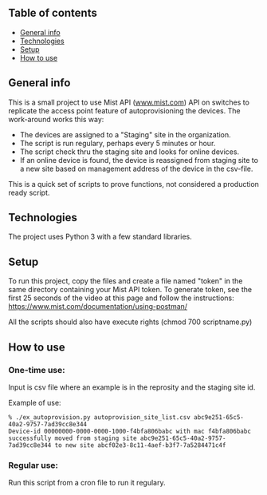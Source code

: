 ## Table of contents
* [General info](#general-info)
* [Technologies](#technologies)
* [Setup](#setup)
* [How to use](#use)
## General info
This is a small project to use Mist API (www.mist.com) API on
switches to replicate the access point feature of autoprovisioning
the devices. The work-around works this way:

- The devices are assigned to a "Staging" site in the organization.
- The script is run regulary, perhaps every 5 minutes or hour.
- The script check thru the staging site and looks for online
  devices.
- If an online device is found, the device is reassigned from
  staging site to a new site based on management address of the
  device in the csv-file.

This is a quick set of scripts to prove functions, not considered
a production ready script.

## Technologies
The project uses Python 3 with a few standard libraries.

## Setup
To run this project, copy the files and create a file named "token" in the same directory containing your Mist API token. To generate token, see the first 25 seconds of the video at this page and follow the instructions: https://www.mist.com/documentation/using-postman/

All the scripts should also have execute rights (chmod 700 scriptname.py)

## How to use

### One-time use:

Input is csv file where an example is in the reprosity and the staging site id.

Example of use: 

```
% ./ex_autoprovision.py autoprovision_site_list.csv abc9e251-65c5-40a2-9757-7ad39cc8e344
Device-id 00000000-0000-0000-1000-f4bfa806babc with mac f4bfa806babc successfully moved from staging site abc9e251-65c5-40a2-9757-7ad39cc8e344 to new site abcf02e3-8c11-4aef-b3f7-7a5284471c4f
```

### Regular use:

Run this script from a cron file to run it regulary.
